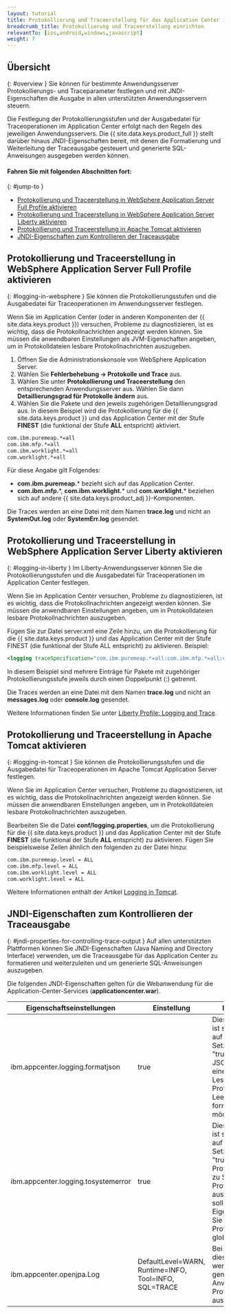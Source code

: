 ```yaml
---
layout: tutorial
title: Protokollierung und Traceerstellung für das Application Center im Anwendungsserver festlegen
breadcrumb_title: Protokollierung und Traceerstellung einrichten
relevantTo: [ios,android,windows,javascript]
weight: 7
---
```

<!-- NLS_CHARSET=UTF-8 -->
## Übersicht
{: #overview }
Sie können für bestimmte Anwendungsserver
Protokollierungs- und Traceparameter festlegen und mit JNDI-Eigenschaften
die Ausgabe in allen unterstützten Anwendungsservern steuern.

Die Festlegung der Protokollierungsstufen und der Ausgabedatei für
Traceoperationen im Application Center erfolgt nach den Regeln des jeweiligen Anwendungsservers. Die
{{ site.data.keys.product_full }} stellt darüber hinaus
JNDI-Eigenschaften bereit, mit denen
die Formatierung und Weiterleitung der Traceausgabe gesteuert
und generierte SQL-Anweisungen ausgegeben werden können.

#### Fahren Sie mit folgenden Abschnitten fort: 
{: #jump-to }
* [Protokollierung und Traceerstellung in WebSphere Application Server Full Profile aktivieren](#logging-in-websphere)
* [Protokollierung und Traceerstellung in WebSphere Application Server Liberty aktivieren](#logging-in-liberty)
* [Protokollierung und Traceerstellung in Apache Tomcat aktivieren](#logging-in-tomcat)
* [JNDI-Eigenschaften zum Kontrollieren der Traceausgabe](#jndi-properties-for-controlling-trace-output)

## Protokollierung und Traceerstellung in WebSphere Application Server Full Profile aktivieren
{: #logging-in-websphere }
Sie können die Protokollierungsstufen und die Ausgabedatei für
Traceoperationen im Anwendungsserver festlegen.

Wenn Sie im Application Center (oder in anderen Komponenten der {{ site.data.keys.product }}) versuchen, Probleme zu diagnostizieren, ist es wichtig, dass die Protokollnachrichten angezeigt
werden können. Sie müssen die anwendbaren Einstellungen als JVM-Eigenschaften angeben, um in Protokolldateien lesbare Protokollnachrichten auszugeben.

1. Öffnen Sie die Administrationskonsole von WebSphere Application Server. 
2. Wählen Sie **Fehlerbehebung → Protokolle und Trace** aus.
3. Wählen Sie unter **Protokollierung und Traceerstellung** den entsprechenden Anwendungsserver aus. Wählen Sie dann
**Detaillierungsgrad für Protokolle ändern** aus.
4. Wählen Sie die Pakete und den jeweils zugehörigen Detaillierungsgrad aus. In diesem Beispiel
wird die Protokollierung für die {{ site.data.keys.product }}
und das Application Center mit der Stufe **FINEST** (die funktional der Stufe **ALL** entspricht) aktiviert.


```xml
com.ibm.puremeap.*=all
com.ibm.mfp.*=all
com.ibm.worklight.*=all
com.worklight.*=all
```

Für diese Angabe gilt Folgendes: 

* **com.ibm.puremeap.*** bezieht sich auf das Application Center.
* **com.ibm.mfp.**\*, **com.ibm.worklight.*** und **com.worklight.*** beziehen sich auf andere {{ site.data.keys.product_adj }}-Komponenten.

Die Traces werden an eine Datei mit dem Namen **trace.log** und nicht an
**SystemOut.log** oder **SystemErr.log** gesendet.

## Protokollierung und Traceerstellung in WebSphere Application Server Liberty aktivieren
{: #logging-in-liberty }
Im Liberty-Anwendungsserver können Sie die Protokollierungsstufen und die Ausgabedatei für
Traceoperationen im Application Center festlegen.

Wenn Sie im Application Center versuchen, Probleme zu diagnostizieren, ist es wichtig, dass die Protokollnachrichten angezeigt
werden können. Sie müssen die anwendbaren Einstellungen angeben, um in Protokolldateien lesbare Protokollnachrichten auszugeben. 

Fügen Sie zur Datei
server.xml eine Zeile hinzu, um die Protokollierung für die {{ site.data.keys.product }}
und das Application Center mit der Stufe FINEST (die funktional der Stufe ALL entspricht) zu aktivieren. Beispiel: 

```xml
<logging traceSpecification="com.ibm.puremeap.*=all:com.ibm.mfp.*=all:com.ibm.worklight.*=all:com.worklight.*=all"/>
```

In diesem Beispiel sind
mehrere Einträge für Pakete
mit zugehöriger
Protokollierungsstufe jeweils durch einen Doppelpunkt (:) getrennt.

Die Traces werden an eine Datei mit dem Namen **trace.log** und nicht an
**messages.log** oder **console.log** gesendet.

Weitere Informationen finden Sie unter
[Liberty Profile: Logging and Trace](http://www.ibm.com/support/knowledgecenter/SSEQTP_8.5.5/com.ibm.websphere.wlp.doc/ae/rwlp_logging.html?cp=SSEQTP_8.5.5%2F1-16-0-0&view=kc).

## Protokollierung und Traceerstellung in Apache Tomcat aktivieren
{: #logging-in-tomcat }
Sie können die Protokollierungsstufen und die Ausgabedatei für
Traceoperationen im Apache Tomcat Application Server festlegen.

Wenn Sie im Application Center versuchen, Probleme zu diagnostizieren, ist es wichtig, dass die Protokollnachrichten angezeigt
werden können. Sie müssen die anwendbaren Einstellungen angeben, um in Protokolldateien lesbare Protokollnachrichten auszugeben. 

Bearbeiten Sie die Datei
**conf/logging.properties**, um die Protokollierung für die {{ site.data.keys.product }} und das Application Center mit der Stufe **FINEST** (die funktional der Stufe **ALL** entspricht) zu aktivieren. Fügen Sie beispielsweise Zeilen ähnlich den folgenden zu der Datei hinzu: 

```xml
com.ibm.puremeap.level = ALL
com.ibm.mfp.level = ALL
com.ibm.worklight.level = ALL
com.worklight.level = ALL
```

Weitere Informationen enthält
der Artikel [Logging in Tomcat](http://tomcat.apache.org/tomcat-7.0-doc/logging.html).

## JNDI-Eigenschaften zum Kontrollieren der Traceausgabe
{: #jndi-properties-for-controlling-trace-output }
Auf allen unterstützten Plattformen können Sie JNDI-Eigenschaften (Java Naming and
Directory Interface) verwenden, um die Traceausgabe für das Application Center zu formatieren und weiterzuleiten und um generierte SQL-Anweisungen
auszugeben.

Die folgenden JNDI-Eigenschaften gelten für die Webanwendung
für die Application-Center-Services
(**applicationcenter.war**).

|Eigenschaftseinstellungen|Einstellung|Beschreibung|
|-------------------|---------|-------------|
|ibm.appcenter.logging.formatjson|true|Diese Eigenschaft ist standardmäßig auf "false" gesetzt. Setzen Sie sie auf "true", wenn Sie die JSON-Ausgabe für eine bessere Lesbarkeit der Protokolldateien mit Leerzeichen formatieren möchten. |
|ibm.appcenter.logging.tosystemerror|true|Diese Eigenschaft ist standardmäßig auf "false" gesetzt. Setzen Sie sie auf "true", wenn alle Protokollnachrichten zu Systemfehlern in Protokolldateien ausgegeben werden sollen. Mit dieser Eigenschaft können Sie die Protokollierung global aktivieren. |
|ibm.appcenter.openjpa.Log|DefaultLevel=WARN, Runtime=INFO, Tool=INFO, SQL=TRACE|Bei Verwendung dieser Einstellung werden alle generierten SQL-Anweisungen in den Protokolldateien ausgegeben.|
